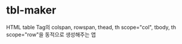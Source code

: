 # tbl-maker
HTML table Tag의 colspan, rowspan, thead, th scope=\"col\", tbody, th scope=\"row\"을 동적으로 생성해주는 앱
